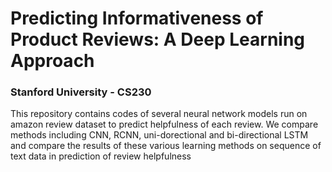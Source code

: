 # Predicting Informativeness of Product Reviews: A Deep Learning Approach
### Stanford University - CS230

This repository contains codes of several neural network models run on amazon review dataset to predict helpfulness of each review. 
We compare methods including CNN, RCNN, uni-dorectional and bi-directional LSTM and compare the results of these various learning methods on sequence of text data in prediction of review helpfulness

